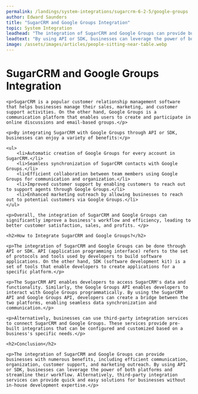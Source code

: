 ```yaml
---
permalink: /landings/system-integrations/sugarcrm-6-2-5/google-groups
author: Edward Saunders
title: "SugarCRM and Google Groups Integration"
topic: System Integration
leadhead: "The integration of SugarCRM and Google Groups can provide businesses with numerous benefits, including efficient communication, organization, customer support, and marketing outreach"
leadtext: "By using API or SDK, businesses can leverage the power of both platforms and streamline their workflow. Alternatively, third-party integration services can provide quick and easy solutions for businesses without in-house development expertise."
image: /assets/images/articles/people-sitting-near-table.webp
---
```

<div class="arttext">
	<h1>SugarCRM and Google Groups Integration</h1>

	<p>SugarCRM is a popular customer relationship management software that helps businesses manage their sales, marketing, and customer support activities. On the other hand, Google Groups is a communication platform that enables users to create and participate in online discussions and email-based groups.</p>

	<p>By integrating SugarCRM with Google Groups through API or SDK, businesses can enjoy a variety of benefits:</p>

	<ul>
		<li>Automatic creation of Google Groups for every account in SugarCRM.</li>
		<li>Seamless synchronization of SugarCRM contacts with Google Groups.</li>
		<li>Efficient collaboration between team members using Google Groups for communication and organization.</li>
		<li>Improved customer support by enabling customers to reach out to support agents through Google Groups.</li>
		<li>Enhanced marketing outreach by allowing businesses to reach out to potential customers via Google Groups.</li>
	</ul>

	<p>Overall, the integration of SugarCRM and Google Groups can significantly improve a business's workflow and efficiency, leading to better customer satisfaction, sales, and profits. </p>

	<h2>How to Integrate SugarCRM and Google Groups?</h2>

	<p>The integration of SugarCRM and Google Groups can be done through API or SDK. API (application programming interface) refers to the set of protocols and tools used by developers to build software applications. On the other hand, SDK (software development kit) is a set of tools that enable developers to create applications for a specific platform.</p>

	<p>The SugarCRM API enables developers to access SugarCRM's data and functionality. Similarly, the Google Groups API enables developers to interact with Google Groups programmatically. By using the SugarCRM API and Google Groups API, developers can create a bridge between the two platforms, enabling seamless data synchronization and communication.</p>

	<p>Alternatively, businesses can use third-party integration services to connect SugarCRM and Google Groups. These services provide pre-built integrations that can be configured and customized based on a business's specific needs.</p>

	<h2>Conclusion</h2>

	<p>The integration of SugarCRM and Google Groups can provide businesses with numerous benefits, including efficient communication, organization, customer support, and marketing outreach. By using API or SDK, businesses can leverage the power of both platforms and streamline their workflow. Alternatively, third-party integration services can provide quick and easy solutions for businesses without in-house development expertise.</p>

</div>